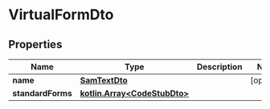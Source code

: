 # VirtualFormDto

## Properties
Name | Type | Description | Notes
------------ | ------------- | ------------- | -------------
**name** | [**SamTextDto**](SamTextDto.md) |  |  [optional]
**standardForms** | [**kotlin.Array&lt;CodeStubDto&gt;**](CodeStubDto.md) |  | 
